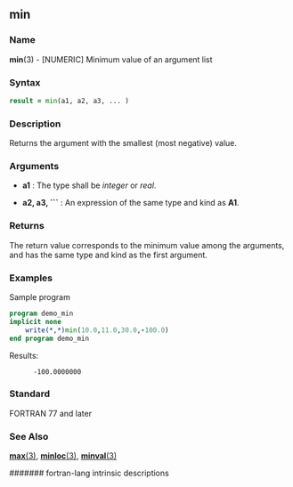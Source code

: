 ## min
### __Name__

__min__(3) - \[NUMERIC\] Minimum value of an argument list


### __Syntax__
```fortran
result = min(a1, a2, a3, ... )
```
### __Description__

Returns the argument with the smallest (most negative) value.

### __Arguments__

  - __a1__
    : The type shall be _integer_ or _real_.

  - __a2, a3, \`\`\`__
    : An expression of the same type and kind as __A1__.

### __Returns__

The return value corresponds to the minimum value among the arguments,
and has the same type and kind as the first argument.

### __Examples__

Sample program

```fortran
program demo_min
implicit none
    write(*,*)min(10.0,11.0,30.0,-100.0)
end program demo_min
```

Results:

```
      -100.0000000
```

### __Standard__

FORTRAN 77 and later

### __See Also__

[__max__(3)](MAX),
[__minloc__(3)](MINLOC),
[__minval__(3)](MINVAL)

####### fortran-lang intrinsic descriptions
